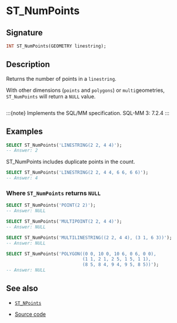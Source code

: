 # ST_NumPoints

## Signature

```sql
INT ST_NumPoints(GEOMETRY linestring);
```

## Description

Returns the number of points in a `linestring`. 

With other dimensions (`points` and `polygons`) or `multi`geometries, `ST_NumPoints` will return a `NULL` value.

```{include} sfs-1-2-1.md
```

:::{note}
Implements the SQL/MM specification. SQL-MM 3: 7.2.4
:::


## Examples

```sql
SELECT ST_NumPoints('LINESTRING(2 2, 4 4)');
-- Answer: 2
```
ST_NumPoints includes duplicate points in the count.
```sql
SELECT ST_NumPoints('LINESTRING(2 2, 4 4, 6 6, 6 6)');
-- Answer: 4
```

### Where `ST_NumPoints` returns `NULL`
```sql
SELECT ST_NumPoints('POINT(2 2)');
-- Answer: NULL
```
```sql
SELECT ST_NumPoints('MULTIPOINT(2 2, 4 4)');
-- Answer: NULL
```
```sql
SELECT ST_NumPoints('MULTILINESTRING((2 2, 4 4), (3 1, 6 3))');
-- Answer: NULL
```
```sql
SELECT ST_NumPoints('POLYGON((0 0, 10 0, 10 6, 0 6, 0 0),
                             (1 1, 2 1, 2 5, 1 5, 1 1),
                             (8 5, 8 4, 9 4, 9 5, 8 5))');
-- Answer: NULL
```

## See also

* [`ST_NPoints`](../ST_NPoints)

* <a href="https://github.com/orbisgis/h2gis/blob/master/h2gis-functions/src/main/java/org/h2gis/functions/spatial/properties/ST_NumPoints.java" target="_blank">Source code</a>
